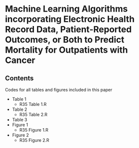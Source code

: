 # Machine Learning Algorithms incorporating Electronic Health Record Data, Patient-Reported Outcomes, or Both to Predict Mortality for Outpatients with Cancer 
## Contents
Codes for all tables and figures included in this paper
- Table 1
  - R35 Table 1.R
- Table 2
  - R35 Table 2.R
- Table 3
- Figure 1
  - R35 Figure 1.R
- Figure 2
  - R35 Figure 2.R

